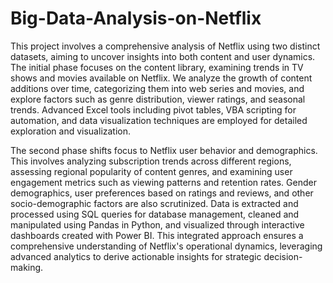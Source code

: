 # Big-Data-Analysis-on-Netflix
This project involves a comprehensive analysis of Netflix using two distinct datasets, aiming to uncover insights into both content and user dynamics. The initial phase focuses on the content library, examining trends in TV shows and movies available on Netflix. We analyze the growth of content additions over time, categorizing them into web series and movies, and explore factors such as genre distribution, viewer ratings, and seasonal trends. Advanced Excel tools including pivot tables, VBA scripting for automation, and data visualization techniques are employed for detailed exploration and visualization.

The second phase shifts focus to Netflix user behavior and demographics. This involves analyzing subscription trends across different regions, assessing regional popularity of content genres, and examining user engagement metrics such as viewing patterns and retention rates. Gender demographics, user preferences based on ratings and reviews, and other socio-demographic factors are also scrutinized. Data is extracted and processed using SQL queries for database management, cleaned and manipulated using Pandas in Python, and visualized through interactive dashboards created with Power BI. This integrated approach ensures a comprehensive understanding of Netflix's operational dynamics, leveraging advanced analytics to derive actionable insights for strategic decision-making.
